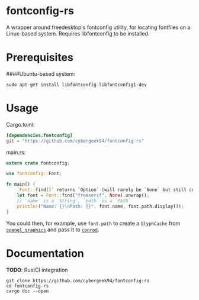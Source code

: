 fontconfig-rs
=============

A wrapper around freedesktop's fontconfig utility, for locating fontfiles on a Linux-based system. Requires libfontconfig to be installed.

Prerequisites
========

####Ubuntu-based system:
```shell
sudo apt-get install libfontconfig libfontconfig1-dev
```

Usage
=====

Cargo.toml:
```toml
[dependencies.fontconfig]
git = "https://github.com/cybergeek94/fontconfig-rs"
```

main.rs:
```rust
extern crate fontconfig;

use fontconfig::Font;

fn main() {
    `Font::find()` returns `Option` (will rarely be `None` but still could be)
    let font = Font::find("freeserif", None).unwrap();
    // `name` is a `String`, `path` is a `Path`
    println!("Name: {}\nPath: {}", font.name, font.path.display());
}
```

You could then, for example, use `font.path` to create a `GlyphCache` from [`opengl_graphics`][gl]
and pass it to [`conrod`][conrod].

[gl]: https://github.com/PistonDevelopers/opengl_graphics
[conrod]: https://github.com/PistonDevelopers/conrod     

Documentation
=============

**TODO**: RustCI integration

```shell
git clone https://github.com/cybergeek94/fontconfig-rs
cd fontconfig-rs
cargo doc --open
```
